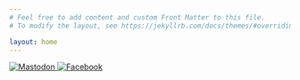 ```yaml
---
# Feel free to add content and custom Front Matter to this file.
# To modify the layout, see https://jekyllrb.com/docs/themes/#overriding-theme-defaults

layout: home
---
```

<a rel="me" href="https://mastodon.social/@sorenjs">
  <img src="https://mastodon.social/favicon.ico" alt="Mastodon"/>
</a>
<a href="https://www.facebook.com/sorensen.jeffrey/">
  <img src="https:/facebook.com/favicon.ico" alt="Facebook"/>
</a>

